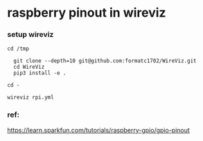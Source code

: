 # raspberry pinout in wireviz

### setup wireviz
```
cd /tmp

  git clone --depth=10 git@github.com:formatc1702/WireViz.git
  cd WireViz
  pip3 install -e .

cd -
```

```
wireviz rpi.yml
```

### ref:
https://learn.sparkfun.com/tutorials/raspberry-gpio/gpio-pinout
